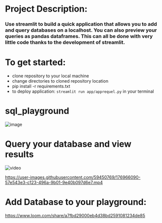 # Project Description:
### Use streamlit to build a quick application that allows you to add and query databases on a localhost. You can also preview your queries as pandas dataframes. This can all be done with very little code thanks to the development of streamlit.  

# To get started:
*   clone repository to your local machine
*   change directories to cloned repository location
*   pip install -r requirements.txt 
*   to deploy application: ```streamlit run app/apprequel.py``` in your terminal
# sql_playground  
![image](https://user-images.githubusercontent.com/59450769/174729502-d119460e-fe12-4dcb-b762-6ec5eeeb38b0.png)

# Query your database and view results
![video](http://localhost:8501/#homepage)

https://user-images.githubusercontent.com/59450769/176966090-57e543e3-c123-496a-9b01-9e40b097d6e7.mp4

# Add Database to your playground:
https://www.loom.com/share/a7fbd29000eb4d38bd2591081234de85
